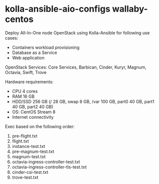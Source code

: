 # kolla-ansible-aio-configs wallaby-centos

Deploy All-In-One node OpenStack using Kolla-Ansible for following use cases:
- Containers workload provisioning
- Database as a Service
- Web application

OpenStack Services: Core Services, Barbican, Cinder, Kuryr, Magnum, Octavia, Swift, Trove

Hardware requirements:
- CPU 4 cores
- RAM 16 GB
- HDD/SSD 256 GB (/ 28 GB, swap 8 GB, /var 100 GB, part0 40 GB, part1 40 GB, part2 40 GB)
- OS: CentOS Stream 8
- Internet connectivity

Exec based on the following order:
1. pre-flight.txt
2. flight.txt
3. instance-test.txt
4. pre-magnum-test.txt
5. magnum-test.txt
6. octavia-ingress-controller-test.txt
7. octavia-ingress-controller-tls-test.txt
8. cinder-csi-test.txt
9. trove-test.txt